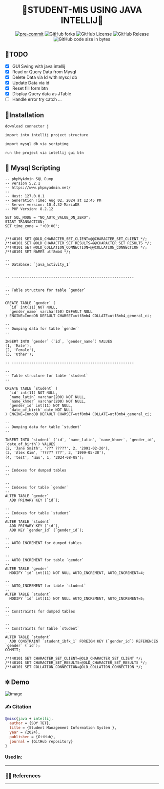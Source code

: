 <div align="center">

# 🏅STUDENT-MIS USING JAVA INTELLIJ🏅

[![pre-commit](https://img.shields.io/badge/pre--commit-enabled-brightgreen?logo=pre-commit&logoColor=white)](https://github.com/pre-commit/pre-commit)
<img alt="GitHub forks" src="https://img.shields.io/github/forks/ikhode-arena/MIS-Java-Intellij">
<img alt="GitHub License" src="https://img.shields.io/github/license/ikhode-arena/MIS-Java-Intellij">
<img alt="GitHub Release" src="https://img.shields.io/github/v/release/ikhode-arena/mis-java-intellij">
<img alt="GitHub code size in bytes" src="https://img.shields.io/github/languages/code-size/ikhode-arena/MIS-Java-Intellij">


</div>

## 🎯TODO

- [X] GUI Swing with java intellij
- [X] Read or Query Data from Mysql 
- [X] Delete Data via Id with mysql db
- [X] Update Data via id
- [X] Reset fill form btn
- [X] Display Query data as JTable
- [ ] Handle error try catch ...

## 💪Installation

```bash
download connector j 
```
```bash
import into intellij project structure 
```
```bash
import mysql db via scripting
```
```bash
run the project via intellij gui btn
```

## 🏹 Mysql Scripting

```
-- phpMyAdmin SQL Dump
-- version 5.2.1
-- https://www.phpmyadmin.net/
--
-- Host: 127.0.0.1
-- Generation Time: Aug 02, 2024 at 12:45 PM
-- Server version: 10.4.32-MariaDB
-- PHP Version: 8.2.12

SET SQL_MODE = "NO_AUTO_VALUE_ON_ZERO";
START TRANSACTION;
SET time_zone = "+00:00";


/*!40101 SET @OLD_CHARACTER_SET_CLIENT=@@CHARACTER_SET_CLIENT */;
/*!40101 SET @OLD_CHARACTER_SET_RESULTS=@@CHARACTER_SET_RESULTS */;
/*!40101 SET @OLD_COLLATION_CONNECTION=@@COLLATION_CONNECTION */;
/*!40101 SET NAMES utf8mb4 */;

--
-- Database: `java_activity_1`
--

-- --------------------------------------------------------

--
-- Table structure for table `gender`
--

CREATE TABLE `gender` (
  `id` int(11) NOT NULL,
  `gender_name` varchar(50) DEFAULT NULL
) ENGINE=InnoDB DEFAULT CHARSET=utf8mb4 COLLATE=utf8mb4_general_ci;

--
-- Dumping data for table `gender`
--

INSERT INTO `gender` (`id`, `gender_name`) VALUES
(1, 'Male'),
(2, 'Female'),
(3, 'Other');

-- --------------------------------------------------------

--
-- Table structure for table `student`
--

CREATE TABLE `student` (
  `id` int(11) NOT NULL,
  `name_latin` varchar(200) NOT NULL,
  `name_khmer` varchar(200) NOT NULL,
  `gender_id` int(11) NOT NULL,
  `date_of_birth` date NOT NULL
) ENGINE=InnoDB DEFAULT CHARSET=utf8mb4 COLLATE=utf8mb4_general_ci;

--
-- Dumping data for table `student`
--

INSERT INTO `student` (`id`, `name_latin`, `name_khmer`, `gender_id`, `date_of_birth`) VALUES
(2, 'Jane Smith', '??? ?????', 2, '2001-02-20'),
(3, 'Alex Kim', '????? ???', 3, '1999-05-30'),
(4, 'test', 'តេស', 1, '2024-08-08');

--
-- Indexes for dumped tables
--

--
-- Indexes for table `gender`
--
ALTER TABLE `gender`
  ADD PRIMARY KEY (`id`);

--
-- Indexes for table `student`
--
ALTER TABLE `student`
  ADD PRIMARY KEY (`id`),
  ADD KEY `gender_id` (`gender_id`);

--
-- AUTO_INCREMENT for dumped tables
--

--
-- AUTO_INCREMENT for table `gender`
--
ALTER TABLE `gender`
  MODIFY `id` int(11) NOT NULL AUTO_INCREMENT, AUTO_INCREMENT=4;

--
-- AUTO_INCREMENT for table `student`
--
ALTER TABLE `student`
  MODIFY `id` int(11) NOT NULL AUTO_INCREMENT, AUTO_INCREMENT=5;

--
-- Constraints for dumped tables
--

--
-- Constraints for table `student`
--
ALTER TABLE `student`
  ADD CONSTRAINT `student_ibfk_1` FOREIGN KEY (`gender_id`) REFERENCES `gender` (`id`);
COMMIT;

/*!40101 SET CHARACTER_SET_CLIENT=@OLD_CHARACTER_SET_CLIENT */;
/*!40101 SET CHARACTER_SET_RESULTS=@OLD_CHARACTER_SET_RESULTS */;
/*!40101 SET COLLATION_CONNECTION=@OLD_COLLATION_CONNECTION */;
```

## 🔯 Demo

![image](https://github.com/user-attachments/assets/57aac562-8651-4e5d-9914-e93bec96e82d)


### ✍️ Citation

```bibtex
@misc{java + intellij,
  author = {SOY TET},
  title = {Student Management Information System },
  year = {2024},
  publisher = {GitHub},
  journal = {GitHub repository}
}
```
#### Used in:
---
### 👨‍🎓 References
---
